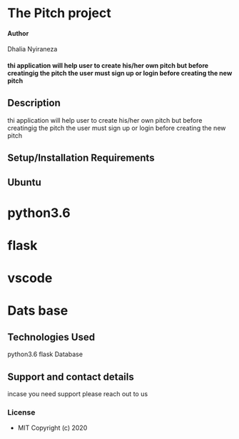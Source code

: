 # The Pitch project
#### Author
Dhalia Nyiraneza
####  thi application will help user to create his/her own pitch but before creatingig the pitch the user must sign up or login before creating the new pitch
## Description
  thi application will help user to create his/her own pitch but before creatingig the pitch the user must sign up or login before creating the new pitch
  ## Setup/Installation Requirements
 ## Ubuntu
 # python3.6
 # flask
 # vscode
 # Dats base
 ## Technologies Used
 python3.6
 flask
 Database
 ## Support and contact details
 incase  you need support please reach out to us
 ### License
* MIT
Copyright (c) 2020